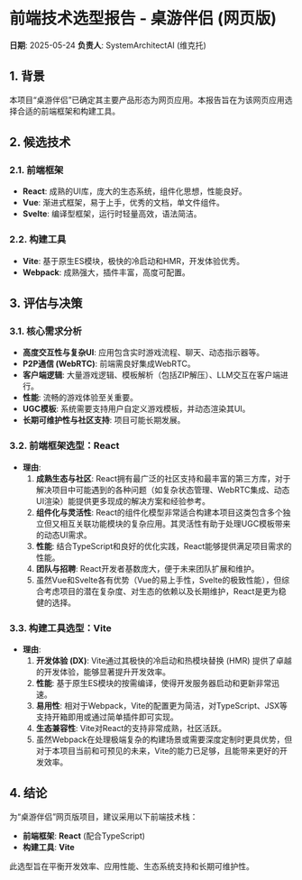 # **前端技术选型报告 - 桌游伴侣 (网页版)**

**日期**: 2025-05-24
**负责人**: SystemArchitectAI (维克托)

## **1. 背景**

本项目“桌游伴侣”已确定其主要产品形态为网页应用。本报告旨在为该网页应用选择合适的前端框架和构建工具。

## **2. 候选技术**

### **2.1. 前端框架**

*   **React**: 成熟的UI库，庞大的生态系统，组件化思想，性能良好。
*   **Vue**: 渐进式框架，易于上手，优秀的文档，单文件组件。
*   **Svelte**: 编译型框架，运行时轻量高效，语法简洁。

### **2.2. 构建工具**

*   **Vite**: 基于原生ES模块，极快的冷启动和HMR，开发体验优秀。
*   **Webpack**: 成熟强大，插件丰富，高度可配置。

## **3. 评估与决策**

### **3.1. 核心需求分析**

*   **高度交互性与复杂UI**: 应用包含实时游戏流程、聊天、动态指示器等。
*   **P2P通信 (WebRTC)**: 前端需良好集成WebRTC。
*   **客户端逻辑**: 大量游戏逻辑、模板解析（包括ZIP解压）、LLM交互在客户端进行。
*   **性能**: 流畅的游戏体验至关重要。
*   **UGC模板**: 系统需要支持用户自定义游戏模板，并动态渲染其UI。
*   **长期可维护性与社区支持**: 项目可能长期发展。

### **3.2. 前端框架选型：React**

*   **理由**:
    1.  **成熟生态与社区**: React拥有最广泛的社区支持和最丰富的第三方库，对于解决项目中可能遇到的各种问题（如复杂状态管理、WebRTC集成、动态UI渲染）能提供更多现成的解决方案和经验参考。
    2.  **组件化与灵活性**: React的组件化模型非常适合构建本项目这类包含多个独立但又相互关联功能模块的复杂应用。其灵活性有助于处理UGC模板带来的动态UI需求。
    3.  **性能**: 结合TypeScript和良好的优化实践，React能够提供满足项目需求的性能。
    4.  **团队与招聘**: React开发者基数庞大，便于未来团队扩展和维护。
    5.  虽然Vue和Svelte各有优势（Vue的易上手性，Svelte的极致性能），但综合考虑项目的潜在复杂度、对生态的依赖以及长期维护，React是更为稳健的选择。

### **3.3. 构建工具选型：Vite**

*   **理由**:
    1.  **开发体验 (DX)**: Vite通过其极快的冷启动和热模块替换 (HMR) 提供了卓越的开发体验，能够显著提升开发效率。
    2.  **性能**: 基于原生ES模块的按需编译，使得开发服务器启动和更新非常迅速。
    3.  **易用性**: 相对于Webpack，Vite的配置更为简洁，对TypeScript、JSX等支持开箱即用或通过简单插件即可实现。
    4.  **生态兼容性**: Vite对React的支持非常成熟，社区活跃。
    5.  虽然Webpack在处理极端复杂的构建场景或需要深度定制时更具优势，但对于本项目当前和可预见的未来，Vite的能力已足够，且能带来更好的开发效率。

## **4. 结论**

为“桌游伴侣”网页版项目，建议采用以下前端技术栈：

*   **前端框架**: **React** (配合TypeScript)
*   **构建工具**: **Vite**

此选型旨在平衡开发效率、应用性能、生态系统支持和长期可维护性。 